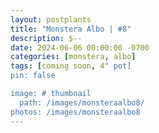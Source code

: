```yaml
---
layout: postplants
title: "Monstera Albo | #8"
description: $--
date: 2024-06-06 00:00:00 -0700
categories: [monstera, albo]
tags: [coming soon, 4" pot]
pin: false

image: # thumbnail
  path: /images/monsteraalbo8/
photos: /images/monsteraalbo8
---
```

